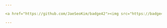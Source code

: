 ```yaml
---

<a href="https://github.com/JaeSeoKim/badge42"><img src="https://badge42.vercel.app/api/v2/cl9smgnrq00250fju0ztclesb/stats?cursusId=21&coalitionId=80" alt="yes-slim's 42 stats" /></a>

---
```


